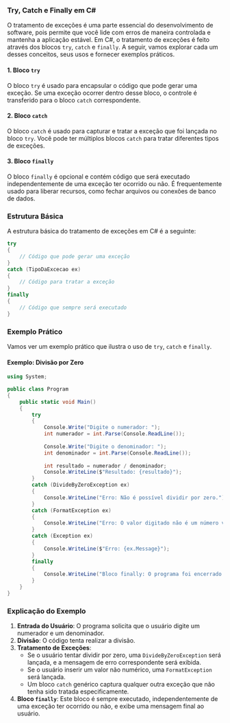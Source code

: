 ### Try, Catch e Finally em C#

O tratamento de exceções é uma parte essencial do desenvolvimento de software, pois permite que você lide com erros de maneira controlada e mantenha a aplicação estável. Em C#, o tratamento de exceções é feito através dos blocos `try`, `catch` e `finally`. A seguir, vamos explorar cada um desses conceitos, seus usos e fornecer exemplos práticos.

#### 1. Bloco `try`

O bloco `try` é usado para encapsular o código que pode gerar uma exceção. Se uma exceção ocorrer dentro desse bloco, o controle é transferido para o bloco `catch` correspondente.

#### 2. Bloco `catch`

O bloco `catch` é usado para capturar e tratar a exceção que foi lançada no bloco `try`. Você pode ter múltiplos blocos `catch` para tratar diferentes tipos de exceções.

#### 3. Bloco `finally`

O bloco `finally` é opcional e contém código que será executado independentemente de uma exceção ter ocorrido ou não. É frequentemente usado para liberar recursos, como fechar arquivos ou conexões de banco de dados.

### Estrutura Básica

A estrutura básica do tratamento de exceções em C# é a seguinte:

```csharp
try
{
    // Código que pode gerar uma exceção
}
catch (TipoDaExcecao ex)
{
    // Código para tratar a exceção
}
finally
{
    // Código que sempre será executado
}
```

### Exemplo Prático

Vamos ver um exemplo prático que ilustra o uso de `try`, `catch` e `finally`.

#### Exemplo: Divisão por Zero

```csharp
using System;

public class Program
{
    public static void Main()
    {
        try
        {
            Console.Write("Digite o numerador: ");
            int numerador = int.Parse(Console.ReadLine());
            
            Console.Write("Digite o denominador: ");
            int denominador = int.Parse(Console.ReadLine());
            
            int resultado = numerador / denominador;
            Console.WriteLine($"Resultado: {resultado}");
        }
        catch (DivideByZeroException ex)
        {
            Console.WriteLine("Erro: Não é possível dividir por zero.");
        }
        catch (FormatException ex)
        {
            Console.WriteLine("Erro: O valor digitado não é um número válido.");
        }
        catch (Exception ex)
        {
            Console.WriteLine($"Erro: {ex.Message}");
        }
        finally
        {
            Console.WriteLine("Bloco finally: O programa foi encerrado.");
        }
    }
}
```

### Explicação do Exemplo

1. **Entrada do Usuário**: O programa solicita que o usuário digite um numerador e um denominador.
2. **Divisão**: O código tenta realizar a divisão.
3. **Tratamento de Exceções**:
   - Se o usuário tentar dividir por zero, uma `DivideByZeroException` será lançada, e a mensagem de erro correspondente será exibida.
   - Se o usuário inserir um valor não numérico, uma `FormatException` será lançada.
   - Um bloco `catch` genérico captura qualquer outra exceção que não tenha sido tratada especificamente.
4. **Bloco `finally`**: Este bloco é sempre executado, independentemente de uma exceção ter ocorrido ou não, e exibe uma mensagem final ao usuário.